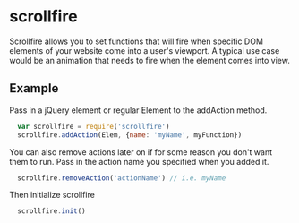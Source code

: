 # scrollfire

Scrollfire allows you to set functions that will fire when specific DOM elements of your website come into a user's viewport. A typical use case would be an animation that needs to fire when the element comes into view.

## Example

Pass in a jQuery element or regular Element to the addAction method.

```javascript
  var scrollfire = require('scrollfire')
  scrollfire.addAction(Elem, {name: 'myName', myFunction})
```

You can also remove actions later on if for some reason you don't want them to run. Pass in the action name you specified when you added it.

```javascript
  scrollfire.removeAction('actionName') // i.e. myName
```

Then initialize scrollfire

```javascript
  scrollfire.init()
```
